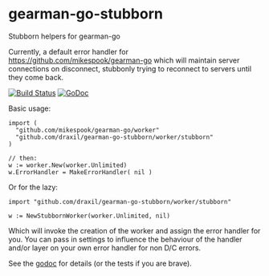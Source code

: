 gearman-go-stubborn
===================

Stubborn helpers for gearman-go

Currently, a default error handler for https://github.com/mikespook/gearman-go which will maintain server connections on disconnect, stubbonly trying to reconnect to servers until they come back.

[![Build Status](https://travis-ci.org/draxil/gearman-go-stubborn.png?branch=master)](https://travis-ci.org/draxil/gearman-go-stubborn)
[![GoDoc](https://godoc.org/github.com/draxil/gearman-go-stubborn/worker/stubborn?status.png)](https://godoc.org/github.com/draxil/gearman-go-stubborn/worker/stubborn)

Basic usage:
  
    import (
      "github.com/mikespook/gearman-go/worker"
      "github.com/draxil/gearman-go-stubborn/worker/stubborn"
    )
    
    // then:
    w := worker.New(worker.Unlimited)
    w.ErrorHandler = MakeErrorHandler( nil )
  
Or for the lazy:

    import "github.com/draxil/gearman-go-stubborn/worker/stubborn"
    
    w := NewStubbornWorker(worker.Unlimited, nil)
  
Which will invoke the creation of the worker and assign the error handler for you. You can pass in settings to influence the behaviour of the handler and/or layer on your own error handler for non D/C errors. 

See the [godoc](https://godoc.org/github.com/draxil/gearman-go-stubborn/worker/stubborn) for details (or the tests if you are brave).
